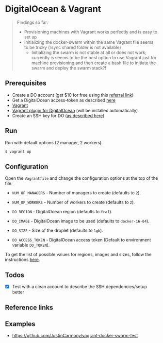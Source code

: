 # DigitalOcean & Vagrant

> Findings so far:
> - Provisioning machines with Vagrant works perfectly and is easy to set up
> - Initializing the docker-swarm within the same Vagrant file seems to be tricky (rsync shared folder is not available)
>   - Initializing the swarm is not stable at all or does not work; currently is seems to be the best option to use Vagrant just for machine provisioning and then create a bash file to initiate the swarm and deploy the swarm stack?!


## Prerequisites

- Create a DO account (get $10 for free using this [referral link](https://m.do.co/c/f8b1f8667c34))
- Get a DigitalOcean access-token as described [here](https://docs.docker.com/machine/examples/ocean/#step-2-generate-a-personal-access-token)
- [Vagrant](https://www.vagrantup.com/)
- [Vagrant plugin for DigitalOcean](https://github.com/devopsgroup-io/vagrant-digitalocean) (will be installed automatically)
- Create an SSH key for DO ([as described here](./../docs/digitalocean-ssh-setup.md))

## Run

Run with default options (2 manager, 2 workers).
```sh
$ vagrant up
```

## Configuration

Open the `Vagrantfile` and change the configuration options at the top of the file:

- `NUM_OF_MANAGERS` - Number of managers to create (defaults to `2`).
- `NUM_OF_WORKERS` - Number of workers to create (defaults to `2`).

- `DO_REGION` - DigitalOcean region (defaults to `fra1`).
- `DO_IMAGE` - DigitalOcean image to be used (defaults to `docker-16-04`).
- `DO_SIZE` - Size of the droplet (defaults to `1gb`).
- `DO_ACCESS_TOKEN` - DigitalOcean access token (Default to environment variable `DO_TOKEN`).

To get the list of possible values for regions, images and sizes, follow the instructions [here](./../docs/digitalocean-tips-tricks.md).



## Todos

- [x] Test with a clean account to describe the SSH dependencies/setup better

## Reference links

## Examples

- https://github.com/JustinCarmony/vagrant-docker-swarm-test